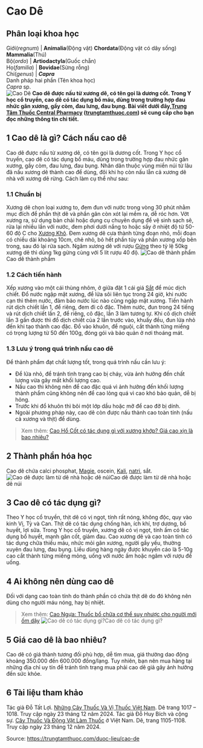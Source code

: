 # Cao Dê

Phân loại khoa học  
---  
Giới(_regnum_) |  **Animalia**(Động vật) **Chordata**(Động vật có dây sống) **Mammalia**(Thú)  
Bộ(_ordo_) | **Artiodactyla**(Guốc chẵn)  
Họ(_familia_) | **Bovidae**(Sừng rỗng)  
Chi(_genus_) | **_Capra_**  
Danh pháp hai phần (Tên khoa học)  
_Capra_ sp.  
![Cao Dê](https://trungtamthuoc.com/images/others/cao-de-7215.jpg)
**Cao dê được nấu từ xương dê, có tên gọi là dương cốt. Trong Y học cổ truyền, cao dê có tác dụng bổ máu, dùng trong trường hợp đau nhức gân xương, gầy còm, đau lưng, đau bụng. Bài viết dưới đây,[Trung Tâm Thuốc Central Pharmacy](https://trungtamthuoc.com/ "Trung Tâm Thuốc Central Pharmacy") ([trungtamthuoc.com](https://trungtamthuoc.com/ "trungtamthuoc.com")) sẽ cung cấp cho bạn đọc những thông tin chi tiết.**
##  1 Cao dê là gì? Cách nấu cao dê
Cao dê được nấu từ xương dê, có tên gọi là dương cốt. Trong Y học cổ truyền, cao dê có tác dụng bổ máu, dùng trong trường hợp đau nhức gân xương, gầy còm, đau lưng, đau bụng.
Nhân dân thuộc vùng miền núi từ lâu đã nấu xương dê thành cao để dùng, đôi khi họ còn nấu lẫn cả xương dê nhà với xương dê rừng. Cách làm cụ thể như sau:
### 1.1 Chuẩn bị
Xương dê chọn loại xương to, đem đun với nước trong vòng 30 phút nhằm mục đích để phần thịt dê và phần gân còn xót lại mềm ra, dễ róc hơn.
Vớt xương ra, sử dụng bàn chải hoặc dụng cụ chuyên dụng để vệ sinh sạch sẽ, rửa lại nhiều lần với nước, đem phơi dưới nắng to hoặc sấy ở nhiệt độ từ 50-60 độ C cho [Xương Khô](https://trungtamthuoc.com/duoc-lieu/xuong-kho "Xương Khô").
Đem xương dê cưa thành từng đoạn nhỏ, mỗi đoạn có chiều dài khoảng 10cm, chẻ nhỏ, bỏ hết phần tủy và phần xương xốp bên trong, sau đó lại rửa sạch.
Ngâm xương dê với rượu [Gừng](https://trungtamthuoc.com/hoat-chat/gung "Gừng") theo tỷ lệ 50kg xương dê thì dùng 1kg gừng cùng với 5 lít rượu 40 độ.
![Cao dê thành phẩm](https://trungtamthuoc.com/images/item/cao-de-0.jpg)Cao dê thành phẩm
### 1.2 Cách tiến hành
Xếp xương vào một cái thùng nhôm, ở giữa đặt 1 cái giá [Sắt](https://trungtamthuoc.com/hoat-chat/sat "Sắt") để múc dịch chiết. Đổ nước ngập mặt xương, để lửa sôi liên tục trong 24 giờ, khi nước cạn thì thêm nước, đảm bảo nước lúc nào cũng ngập mặt xương. Tiến hành rút dịch chiết lần 1, để riêng, đem đi cô đặc. Thêm nước, đun trong 24 tiếng và rút dịch chiết lần 2, để riêng, cô đặc, lần 3 làm tương tự.
Khi cô dịch chiết lần 3 gần được thì đổ dịch chiết của 2 lần trước vào, khuấy đều, đun lửa nhỏ đến khi tạo thành cao đặc.
Đổ vào khuôn, để nguội, cắt thành từng miếng có trọng lượng từ 50 đến 100g, đóng gói và bảo quản ở nơi thoáng mát.
### 1.3 Lưu ý trong quá trình nấu cao dê
Để thành phẩm đạt chất lượng tốt, trong quá trình nấu cần lưu ý:
  * Để lửa nhỏ, để tránh tình trạng cao bị cháy, vừa ảnh hưởng đến chất lượng vừa gây mất khối lượng cao.
  * Nấu cao thì không nên để cao đặc quá vì ảnh hưởng đến khối lượng thành phẩm cũng không nên để cao lỏng quá vì cao khó bảo quản, dễ bị hỏng.
  * Trước khi đổ khuôn thì bôi một lớp dầu hoặc mỡ để cao đỡ bị dính.
  * Ngoài phương pháp này, cao dê còn được nấu thành cao toàn tính (nấu cả xương và thịt) để dùng.


> Xem thêm: [Cao Hổ Cốt có tác dụng gì với xương khớp? Giá cao xịn là bao nhiêu?](https://trungtamthuoc.com/duoc-lieu/cao-ho-cot)
##  2 Thành phần hóa học
Cao dê chứa calci phosphat, [Magie](https://trungtamthuoc.com/hoat-chat/magie "Magie"), oscein, [Kali](https://trungtamthuoc.com/hoat-chat/kali "Kali"), [natri](https://trungtamthuoc.com/hoat-chat/natri "natri"), sắt.
![Cao dê được làm từ dê nhà hoặc dê núi](https://trungtamthuoc.com/images/item/cao-de-1.jpg)Cao dê được làm từ dê nhà hoặc dê núi
##  3 Cao dê có tác dụng gì?
Theo Y học cổ truyền, thịt dê có vị ngọt, tính rất nóng, không độc, quy vào kinh Vị, Tỳ và Can. Thịt dê có tác dụng chống hàn, ích khí, trợ dương, bổ huyết, lợi sữa.
Trong Y học cổ truyền, xương dê có vị ngọt, tính ấm có tác dụng bổ huyết, mạnh gân cốt, giảm đau.
Cao xương dê và cao toàn tính có tác dụng chữa thiếu máu, nhức mỏi gân xương, người gầy yếu, thường xuyên đau lưng, đau bụng.
Liều dùng hàng ngày được khuyến cáo là 5-10g cao cắt thành từng miếng mỏng, uống với nước ấm hoặc ngâm với rượu để uống.
##  4 Ai không nên dùng cao dê
Đối với dạng cao toàn tính do thành phần có chứa thịt dê do đó không nên dùng cho người máu nóng, hay bị nhiệt.
> Xem thêm: [Cao Ngựa: Thuốc bổ chữa cơ thể suy nhược cho người mới ốm dậy](https://trungtamthuoc.com/duoc-lieu/cao-ngua)
![Cao dê có tác dụng gì?](https://trungtamthuoc.com/images/item/cao-de-2.jpg)Cao dê có tác dụng gì?
##  5 Giá cao dê là bao nhiêu?
Cao dê có giá thành tương đối phù hợp, dễ tìm mua, giá thường dao động khoảng 350.000 đến 600.000 đồng/lạng. Tuy nhiên, bạn nên mua hàng tại những địa chỉ uy tín để tránh tình trạng mua phải cao dê giả gây ảnh hưởng đến sức khỏe.
##  6 Tài liệu tham khảo
Tác giả Đỗ Tất Lợi. [Những Cây Thuốc Và Vị Thuốc Việt Nam](https://trungtamthuoc.com/duoc-lieu "Những Cây Thuốc Và Vị Thuốc Việt Nam"). Dê trang 1017 – 1018. Truy cập ngày 23 tháng 12 năm 2024.
Tác giả Đỗ Huy Bích và cộng sự. [Cây Thuốc Và Động Vật Làm Thuốc](https://trungtamthuoc.com/bai-viet/doc-online-va-tai-mien-phi-pdf-sach-cay-thuoc-va-dong-vat-lam-thuoc-o-viet-nam "Cây Thuốc Và Động Vật Làm Thuốc") ở Việt Nam. Dê, trang 1105-1108. Truy cập ngày 23 tháng 12 năm 2024.


Source: https://trungtamthuoc.com/duoc-lieu/cao-de